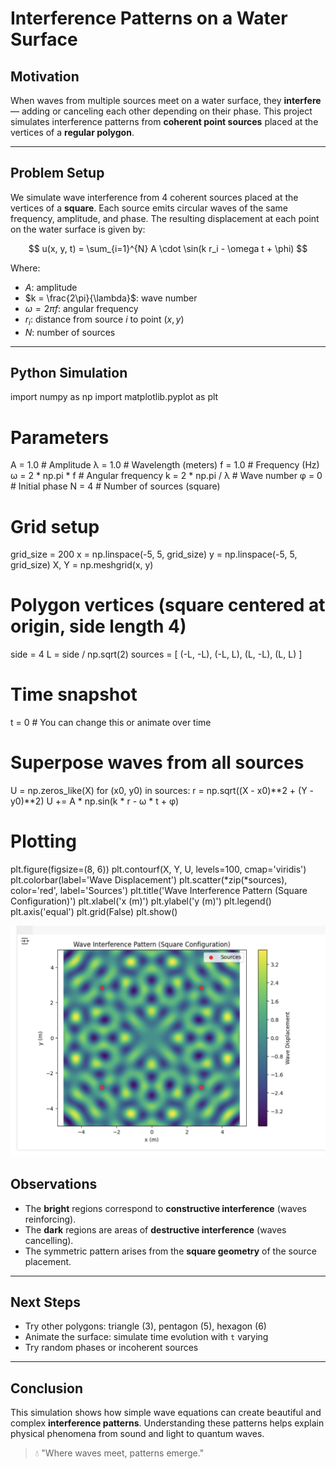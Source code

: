# Interference Patterns on a Water Surface

## Motivation

When waves from multiple sources meet on a water surface, they **interfere** — adding or canceling each other depending on their phase. This project simulates interference patterns from **coherent point sources** placed at the vertices of a **regular polygon**.

---

## Problem Setup

We simulate wave interference from 4 coherent sources placed at the vertices of a **square**. Each source emits circular waves of the same frequency, amplitude, and phase. The resulting displacement at each point on the water surface is given by:

$$
u(x, y, t) = \sum_{i=1}^{N} A \cdot \sin(k r_i - \omega t + \phi)
$$

Where:
- $A$: amplitude
- $k = \frac{2\pi}{\lambda}$: wave number
- $\omega = 2\pi f$: angular frequency
- $r_i$: distance from source $i$ to point $(x, y)$
- $N$: number of sources

---

## Python Simulation
import numpy as np
import matplotlib.pyplot as plt

# Parameters
A = 1.0               # Amplitude
λ = 1.0               # Wavelength (meters)
f = 1.0               # Frequency (Hz)
ω = 2 * np.pi * f     # Angular frequency
k = 2 * np.pi / λ     # Wave number
φ = 0                 # Initial phase
N = 4                 # Number of sources (square)

# Grid setup
grid_size = 200
x = np.linspace(-5, 5, grid_size)
y = np.linspace(-5, 5, grid_size)
X, Y = np.meshgrid(x, y)

# Polygon vertices (square centered at origin, side length 4)
side = 4
L = side / np.sqrt(2)
sources = [
    (-L, -L),
    (-L, L),
    (L, -L),
    (L, L)
]

# Time snapshot
t = 0  # You can change this or animate over time

# Superpose waves from all sources
U = np.zeros_like(X)
for (x0, y0) in sources:
    r = np.sqrt((X - x0)**2 + (Y - y0)**2)
    U += A * np.sin(k * r - ω * t + φ)

# Plotting
plt.figure(figsize=(8, 6))
plt.contourf(X, Y, U, levels=100, cmap='viridis')
plt.colorbar(label='Wave Displacement')
plt.scatter(*zip(*sources), color='red', label='Sources')
plt.title('Wave Interference Pattern (Square Configuration)')
plt.xlabel('x (m)')
plt.ylabel('y (m)')
plt.legend()
plt.axis('equal')
plt.grid(False)
plt.show()


![alt text](<Ekran Resmi 2025-03-26 15.32.18.png>)

## Observations

- The **bright** regions correspond to **constructive interference** (waves reinforcing).
- The **dark** regions are areas of **destructive interference** (waves cancelling).
- The symmetric pattern arises from the **square geometry** of the source placement.

---

## Next Steps

- Try other polygons: triangle (3), pentagon (5), hexagon (6)
- Animate the surface: simulate time evolution with `t` varying
- Try random phases or incoherent sources

---

## Conclusion

This simulation shows how simple wave equations can create beautiful and complex **interference patterns**. Understanding these patterns helps explain physical phenomena from sound and light to quantum waves.

> 💧 "Where waves meet, patterns emerge."  
